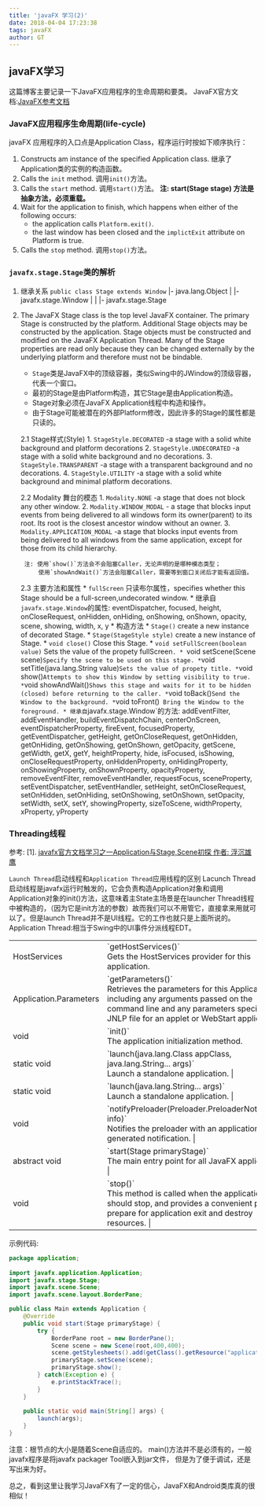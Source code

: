 ```yaml
---
title: 'javaFX 学习(2)'
date: 2018-04-04 17:23:38
tags: javaFX
author: GT
---
```


## javaFX学习
这篇博客主要记录一下JavaFX应用程序的生命周期和要类。
JavaFX官方文档:[JavaFX参考文档](https://docs.oracle.com/javafx/2/api/overview-summary.html)

### JavaFX应用程序生命周期(life-cycle)
javaFX 应用程序的入口点是Application Class，程序运行时按如下顺序执行：
1. Constructs am instance of the specified Application class.
	继承了Application类的实例的构造函数。
2. Calls the `init` method.
	调用`init()`方法。
3. Calls the `start` method.
	调用`start()`方法。
	**注: start(Stage stage) 方法是抽象方法，必须重载。**
4. Wait for the application to finish, which happens when either of the following occurs:
	* the application calls `Platform.exit()`.
	* the last window has been closed and the `implictExit` attribute on Platform is true.
5. Calls the `stop` method.
	调用`stop()`方法。
	
<!-- more -->
	
### `javafx.stage.Stage`类的解析

1. 继承关系 `public class Stage extends Window`
	|- java.lang.Object
	| |- javafx.stage.Window
	| | |- javafx.stage.Stage
2. The JavaFX Stage class is the top level JavaFX container.
	The primary Stage is constructed by the platform. 
	Additional Stage objects may be constructed by the application.
	Stage objects must be constructed and modified on the JavaFX Application Thread. 
	Many of the Stage properties are read only because they can be changed externally by the underlying platform and therefore must not be bindable. 
	
	* `Stage`类是JavaFX中的顶级容器，类似Swing中的JWindow的顶级容器，代表一个窗口。
	* 最初的Stage是由Platform构造，其它Stage是由Application构造。
	* Stage对象必须在JavaFX Application线程中构造和操作。
	* 由于Stage可能被潜在的外部Platform修改，因此许多的Stage的属性都是只读的。
	
	2.1 Stage样式(Style)
		1. `StageStyle.DECORATED` -a stage with a solid white background and platform decorations
		2. `StageStyle.UNDECORATED` -a stage with a solid white background and no decorations.
		3. `StageStyle.TRANSPARENT` -a stage with a transparent background and no decorations.
		4. `StageStyle.UTILITY` -a stage with a solid white background and minimal platform decorations.
	
	2.2 Modality 舞台的模态
		1. `Modality.NONE` -a stage that does not block any other window.
		2. `Modality.WINDOW_MODAL` - a stage that blocks input events from being delivered  to all windows form its owner(parent) 
			to its root. Its root is the closest ancestor window without an owner.
		3. `Modality.APPLICATION_MODAL` -a stage that blocks input events from being delivered to all windows from the same application,
			except for those  from its child hierarchy.
		
		注: 使用`show()`方法会不会阻塞Caller，无论声明的是哪种模态类型；
			使用`showAndWait()`方法会阻塞Caller，需要等到窗口关闭后才能有返回值。
			
	2.3 主要方法和属性
		* `fullScreen` 只读布尔属性，specifies whether this Stage should be a full-screen,undecorated window.
		* 继承自`javafx.stage.Window`的属性:
			eventDispatcher, focused, height, onCloseRequest, onHidden, onHiding, onShowing, onShown, opacity, scene, showing, width, x, y
		* 构造方法
			* `Stage()` create a new instance of decorated Stage.
			* `Stage(StageStyle style)` create a new instance of Stage.
		* `void close()` Close this Stage.
		* `void setFullScreen(boolean value)` Sets the value of the propety fullScreen`.
		* `void setScene(Scene scene)` Specify the scene to be used on this stage.
		* `void setTitle(java.lang.String value)` Sets the value of propety title.
		* `void show()` Attempts to show this Window by setting visibility to true.
		* `void showAndWait()` Shows this stage and waits for it to be hidden (closed) before returning to the caller.
		* `void toBack()` Send the Window to the background.
		* `void toFront()` Bring the Window to the foreground.
		* 继承自`javafx.stage.Window`的方法:
			addEventFilter, addEventHandler, buildEventDispatchChain, centerOnScreen, eventDispatcherProperty, fireEvent, focusedProperty, getEventDispatcher, getHeight, getOnCloseRequest, getOnHidden, getOnHiding, getOnShowing, getOnShown, getOpacity, getScene, getWidth, getX, getY, heightProperty, hide, isFocused, isShowing, onCloseRequestProperty, onHiddenProperty, onHidingProperty, onShowingProperty, onShownProperty, opacityProperty, removeEventFilter, removeEventHandler, requestFocus, sceneProperty, setEventDispatcher, setEventHandler, setHeight, setOnCloseRequest, setOnHidden, setOnHiding, setOnShowing, setOnShown, setOpacity, setWidth, setX, setY, showingProperty, sizeToScene, widthProperty, xProperty, yProperty

### Threading线程
参考:
[1]. [javafx官方文档学习之一Application与Stage,Scene初探 作者: 浮沉雄鹰](https://blog.csdn.net/xby1993/article/details/17203977)

`Launch Thread`启动线程和`Application Thread`应用线程的区别
Lacunch Thread启动线程是javafx运行时触发的，它会负责构造Application对象和调用Application对象的init()方法，这意味着主State主场景是在launcher Thread线程中被构造的，（因为它是init方法的参数）故而我们可以不用管它，直接拿来用就可以了。但是launch Thread并不是UI线程。它的工作也就只是上面所说的。
Application Thread:相当于Swing中的UI事件分派线程EDT。

<table>
	<tr>
		<td>HostServices</td>
		<td>`getHostServices()`<br/> Gets the HostServices provider for this application. </td>
	</tr>
	<tr>
		<td>Application.Parameters</td>
		<td>`getParameters()`</br>Retrieves the parameters for this Application, including any arguments passed on the command line and any parameters specified in a JNLP file for an applet or WebStart application.</td>
	</tr>
	<tr>
		<td>void</td>
		<td>`init()`<br/> The application initialization method.</td>
	</tr>
	<tr>
		<td>static void</td>
		<td>`launch(java.lang.Class<? extends Application> appClass, java.lang.String... args)`<br/> Launch a standalone application. |</td>
	</tr>
	<tr>
		<td>static void</td>
		<td>`launch(java.lang.String... args)`<br/> Launch a standalone application. |</td>
	</tr>
	<tr>
		<td>void</td>
		<td>`notifyPreloader(Preloader.PreloaderNotification info)`<br/> Notifies the preloader with an application-generated notification. |</td>
	</tr>
	<tr>
		<td>abstract void</td>
		<td>`start(Stage primaryStage)`<br/> The main entry point for all JavaFX applications. |</td>
	</tr>
	<tr>
		<td>void</td>
		<td>`stop()`<br/> This method is called when the application should stop, and provides a convenient place to prepare for application exit and destroy resources. |</td>
	</tr>
</table>

示例代码:
```java
package application;
	
import javafx.application.Application;
import javafx.stage.Stage;
import javafx.scene.Scene;
import javafx.scene.layout.BorderPane;

public class Main extends Application {
	@Override
	public void start(Stage primaryStage) {
		try {
			BorderPane root = new BorderPane();
			Scene scene = new Scene(root,400,400);
			scene.getStylesheets().add(getClass().getResource("application.css").toExternalForm());
			primaryStage.setScene(scene);
			primaryStage.show();
		} catch(Exception e) {
			e.printStackTrace();
		}
	}
	
	public static void main(String[] args) {
		launch(args);
	}
}
```
注意：根节点的大小是随着Scene自适应的。
main()方法并不是必须有的，一般javafx程序是将javafx packager Tool嵌入到jar文件，
但是为了便于调试，还是写出来为好。

总之，看到这里让我学习JavaFX有了一定的信心，JavaFX和Android类库真的很相似！